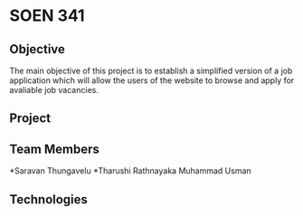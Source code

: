 # SOEN 341

## Objective
The main objective of this project is to establish a simplified version of a job application which will allow the users of the website to browse and apply for avaliable job vacancies. 
## Project




## Team Members
*Saravan Thungavelu
*Tharushi Rathnayaka
Muhammad Usman

## Technologies

